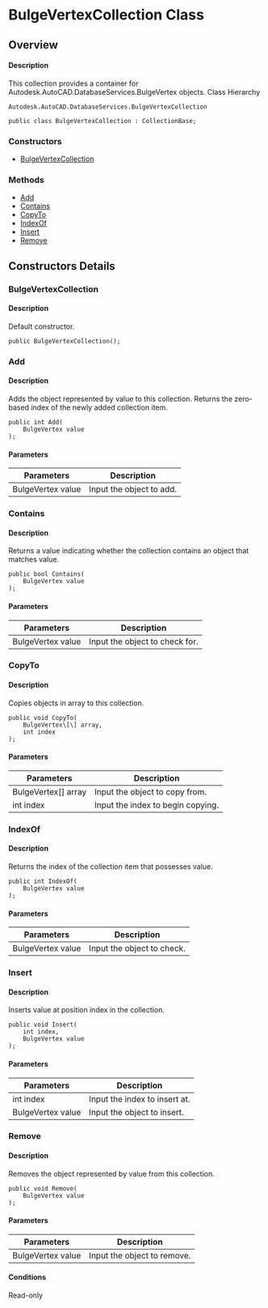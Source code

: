 # BulgeVertexCollection Class

## Overview

#### Description
This collection provides a container for Autodesk.AutoCAD.DatabaseServices.BulgeVertex objects.
Class Hierarchy
```text
Autodesk.AutoCAD.DatabaseServices.BulgeVertexCollection
```

```text
public class BulgeVertexCollection : CollectionBase;
```

### Constructors

- [BulgeVertexCollection](#bulgevertexcollection)

### Methods

- [Add](#add)
- [Contains](#contains)
- [CopyTo](#copyto)
- [IndexOf](#indexof)
- [Insert](#insert)
- [Remove](#remove)


## Constructors Details

### BulgeVertexCollection

#### Description
Default constructor.
```text
public BulgeVertexCollection();
```

### Add

#### Description
Adds the object represented by value to this collection. Returns the zero-based index of the newly added collection item.
```text
public int Add(
    BulgeVertex value
);
```

#### Parameters
| Parameters | Description |
| --- | --- |
| BulgeVertex value | Input the object to add. |

### Contains

#### Description
Returns a value indicating whether the collection contains an object that matches value.
```text
public bool Contains(
    BulgeVertex value
);
```

#### Parameters
| Parameters | Description |
| --- | --- |
| BulgeVertex value | Input the object to check for. |

### CopyTo

#### Description
Copies objects in array to this collection.
```text
public void CopyTo(
    BulgeVertex\[\] array, 
    int index
);
```

#### Parameters
| Parameters | Description |
| --- | --- |
| BulgeVertex[] array | Input the object to copy from. |
| int index | Input the index to begin copying. |

### IndexOf

#### Description
Returns the index of the collection item that possesses value.
```text
public int IndexOf(
    BulgeVertex value
);
```

#### Parameters
| Parameters | Description |
| --- | --- |
| BulgeVertex value | Input the object to check. |

### Insert

#### Description
Inserts value at position index in the collection.
```text
public void Insert(
    int index, 
    BulgeVertex value
);
```

#### Parameters
| Parameters | Description |
| --- | --- |
| int index | Input the index to insert at. |
| BulgeVertex value | Input the object to insert. |

### Remove

#### Description
Removes the object represented by value from this collection.
```text
public void Remove(
    BulgeVertex value
);
```

#### Parameters
| Parameters | Description |
| --- | --- |
| BulgeVertex value | Input the object to remove. |

#### Conditions
Read-only